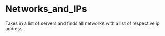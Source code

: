 # Networks_and_IPs
Takes in a list of servers and finds all networks with a list of respective ip address.
